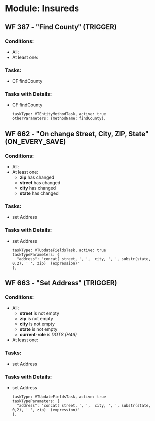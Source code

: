 # Module: Insureds
<a id="user-content-wf-387" href="#wf-387"></a>
## WF 387 - "Find County" (TRIGGER)
### Conditions:
- All:
- At least one:
### Tasks:
- CF findCounty
### Tasks with Details:
- CF findCounty
    ``` 
    taskType: VTEntityMethodTask, active: true 
    otherParameters: {methodName: findCounty}, 
    ``` 

<a id="user-content-wf-662" href="#wf-662"></a>
## WF 662 - "On change Street, City, ZIP, State" (ON_EVERY_SAVE)
### Conditions:
- All:
- At least one:
  - **zip** has changed 
  - **street** has changed 
  - **city** has changed 
  - **state** has changed 
### Tasks:
- set Address
### Tasks with Details:
- set Address
    ``` 
    taskType: VTUpdateFieldsTask, active: true 
    taskTypeParameters: {
      "address": "concat( street, ', ',  city, ', ', substr(state, 0,2), ' ', zip)  (expression)"
    }, 
    ``` 

<a id="user-content-wf-663" href="#wf-663"></a>
## WF 663 - "Set Address" (TRIGGER)
### Conditions:
- All:
  - **street** is not empty 
  - **zip** is not empty 
  - **city** is not empty 
  - **state** is not empty 
  - **current-role** is _DOTS (H46)_ 
- At least one:
### Tasks:
- set Address
### Tasks with Details:
- set Address
    ``` 
    taskType: VTUpdateFieldsTask, active: true 
    taskTypeParameters: {
      "address": "concat( street, ', ',  city, ', ', substr(state, 0,2), ' ', zip)  (expression)"
    }, 
    ``` 

